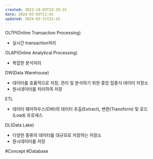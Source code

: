 ```yaml
---
created: 2023-10-03T23:19:15
date: 2024-03-03T11:41
updated: 2024-03-31T22:43
---
```

OLTP(Online Transaction Processing)
- 실시간 transaction처리

OLAP(Online Analytical Processing)
- 복잡한 분석처리

DW(Data Warehouse)
- 데이터를 효율적으로 저장, 관리 및 분석하기 위한 중앙 집중식 데이터 저장소
- 원시데이터를 처리하여 저장

ETL
- 데이터 웨어하우스(DW)의 데이터 추출(Extract), 변환(Transform) 및 로드(Load) 프로세스

DL(Data Lake)
- 다양한 종류의 데이터를 대규모로 저장하는 저장소
- 원시데이터를 저장

#Concept 
#Database